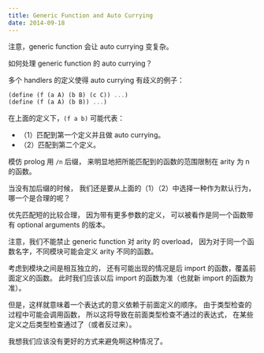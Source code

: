 ```yaml
---
title: Generic Function and Auto Currying
date: 2014-09-18
---
```


注意，generic function 会让 auto currying 变复杂。

如何处理 generic function 的 auto currying？

多个 handlers 的定义使得 auto currying 有歧义的例子：

```scheme
(define (f (a A) (b B) (c C)) ...)
(define (f (a A) (b B)) ...)
```

在上面的定义下，`(f a b)` 可能代表：

- （1）匹配到第一个定义并且做 auto currying。
- （2）匹配到第二个定义。

模仿 prolog 用 `/n` 后缀，
来明显地把所能匹配到的函数的范围限制在 arity 为 n 的函数。

当没有加后缀的时候，
我们还是要从上面的（1）（2）中选择一种作为默认行为，
哪一个是合理的呢？

优先匹配短的比较合理，
因为带有更多参数的定义，
可以被看作是同一个函数带有 optional arguments 的版本。

注意，我们不能禁止 generic function 对 arity 的 overload，
因为对于同一个函数名字，不同模块可能会定义 arity 不同的函数。

考虑到模块之间是相互独立的，
还有可能出现的情况是后 import 的函数，覆盖前面定义的函数。
此时我们应该以后 import 的函数为准（也就新 import 的函数为准）。

但是，这样就意味着一个表达式的意义依赖于前面定义的顺序。
由于类型检查的过程中可能会调用函数，
所以这将导致在前面类型检查不通过的表达式，
在某些定义之后类型检查通过了（或者反过来）。

我想我们应该没有更好的方式来避免啊这种情况了。
